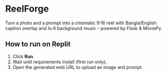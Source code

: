 # ReelForge

Turn a photo and a prompt into a cinematic 9:16 reel with Bangla/English caption overlay and lo‑fi background music – powered by Flask & MoviePy.

## How to run on Replit
1. Click **Run**.
2. Wait until requirements install (first run only).
3. Open the generated web URL to upload an image and prompt.
